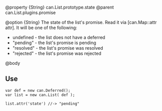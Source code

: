 @property {String} can.List.prototype.state 
@parent can.List.plugins.promise

@option {String} The state of the list's promise.  Read it via
[can.Map::attr attr].  It will be one of the following:

 - undefined - the list does not have a deferred
 - "pending" - the list's promise is pending
 - "resolved" - the list's promise was resolved
 - "rejected" - the list's promise was rejected

@body

## Use

    var def = new can.Deferred();
	var list = new can.List( def );
	
	list.attr('state') //-> "pending"

